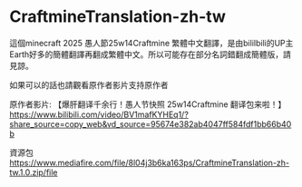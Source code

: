 # CraftmineTranslation-zh-tw
這個minecraft 2025 愚人節25w14Craftmine 繁體中文翻譯，是由bililbili的UP主 Earth好多的簡體翻譯再翻成繁體中文。所以可能存在部分名詞錯翻成簡體版，請見諒。

如果可以的話也請觀看原作者影片支持原作者

原作者影片:
【爆肝翻译千余行！愚人节快照 25w14Craftmine 翻译包来啦！】 https://www.bilibili.com/video/BV1mafKYHEq1/?share_source=copy_web&vd_source=95674e382ab4047ff584fdf1bb66b40b

資源包
https://www.mediafire.com/file/8l04j3b6ka163ps/CraftmineTranslation-zh-tw.1.0.zip/file
